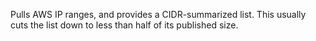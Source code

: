 Pulls AWS IP ranges, and provides a CIDR-summarized list. This usually cuts the list down to less than half of its published size.
